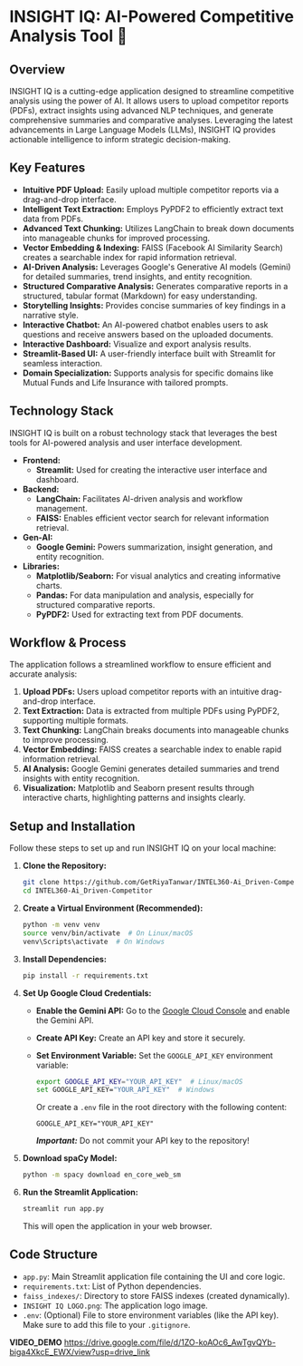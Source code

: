 # INSIGHT IQ: AI-Powered Competitive Analysis Tool 🚀


## Overview

INSIGHT IQ is a cutting-edge application designed to streamline competitive analysis using the power of AI.  It allows users to upload competitor reports (PDFs), extract insights using advanced NLP techniques, and generate comprehensive summaries and comparative analyses.  Leveraging the latest advancements in Large Language Models (LLMs), INSIGHT IQ provides actionable intelligence to inform strategic decision-making.

## Key Features

*   **Intuitive PDF Upload:**  Easily upload multiple competitor reports via a drag-and-drop interface.
*   **Intelligent Text Extraction:** Employs PyPDF2 to efficiently extract text data from PDFs.
*   **Advanced Text Chunking:** Utilizes LangChain to break down documents into manageable chunks for improved processing.
*   **Vector Embedding & Indexing:**  FAISS (Facebook AI Similarity Search) creates a searchable index for rapid information retrieval.
*   **AI-Driven Analysis:** Leverages Google's Generative AI models (Gemini) for detailed summaries, trend insights, and entity recognition.
*   **Structured Comparative Analysis:**  Generates comparative reports in a structured, tabular format (Markdown) for easy understanding.
*   **Storytelling Insights:**  Provides concise summaries of key findings in a narrative style.
*   **Interactive Chatbot:**  An AI-powered chatbot enables users to ask questions and receive answers based on the uploaded documents.
*   **Interactive Dashboard:** Visualize and export analysis results.
*   **Streamlit-Based UI:**  A user-friendly interface built with Streamlit for seamless interaction.
*   **Domain Specialization:** Supports analysis for specific domains like Mutual Funds and Life Insurance with tailored prompts.

## Technology Stack

INSIGHT IQ is built on a robust technology stack that leverages the best tools for AI-powered analysis and user interface development.

*   **Frontend:**
    *   **Streamlit:** Used for creating the interactive user interface and dashboard.
*   **Backend:**
    *   **LangChain:** Facilitates AI-driven analysis and workflow management.
    *   **FAISS:** Enables efficient vector search for relevant information retrieval.
*   **Gen-AI:**
    *   **Google Gemini:** Powers summarization, insight generation, and entity recognition.
*   **Libraries:**
    *   **Matplotlib/Seaborn:** For visual analytics and creating informative charts.
    *   **Pandas:** For data manipulation and analysis, especially for structured comparative reports.
    *   **PyPDF2:** Used for extracting text from PDF documents.

## Workflow & Process

The application follows a streamlined workflow to ensure efficient and accurate analysis:

1.  **Upload PDFs:** Users upload competitor reports with an intuitive drag-and-drop interface.
2.  **Text Extraction:** Data is extracted from multiple PDFs using PyPDF2, supporting multiple formats.
3.  **Text Chunking:** LangChain breaks documents into manageable chunks to improve processing.
4.  **Vector Embedding:** FAISS creates a searchable index to enable rapid information retrieval.
5.  **AI Analysis:** Google Gemini generates detailed summaries and trend insights with entity recognition.
6.  **Visualization:** Matplotlib and Seaborn present results through interactive charts, highlighting patterns and insights clearly.

## Setup and Installation

Follow these steps to set up and run INSIGHT IQ on your local machine:

1.  **Clone the Repository:**

    ```bash
    git clone https://github.com/GetRiyaTanwar/INTEL360-Ai_Driven-Competitor.git
    cd INTEL360-Ai_Driven-Competitor
    ```

2.  **Create a Virtual Environment (Recommended):**

    ```bash
    python -m venv venv
    source venv/bin/activate  # On Linux/macOS
    venv\Scripts\activate  # On Windows
    ```

3.  **Install Dependencies:**

    ```bash
    pip install -r requirements.txt
    ```

4.  **Set Up Google Cloud Credentials:**

    *   **Enable the Gemini API:** Go to the [Google Cloud Console](https://console.cloud.google.com/) and enable the Gemini API.
    *   **Create API Key:** Create an API key and store it securely.
    *   **Set Environment Variable:** Set the `GOOGLE_API_KEY` environment variable:

        ```bash
        export GOOGLE_API_KEY="YOUR_API_KEY"  # Linux/macOS
        set GOOGLE_API_KEY="YOUR_API_KEY"  # Windows
        ```
        Or create a `.env` file in the root directory with the following content:
        ```
        GOOGLE_API_KEY="YOUR_API_KEY"
        ```

        ***Important:***  Do not commit your API key to the repository!

5.  **Download spaCy Model:**

    ```bash
    python -m spacy download en_core_web_sm
    ```

6.  **Run the Streamlit Application:**

    ```bash
    streamlit run app.py
    ```

    This will open the application in your web browser.


## Code Structure

*   `app.py`: Main Streamlit application file containing the UI and core logic.
*   `requirements.txt`: List of Python dependencies.
*   `faiss_indexes/`: Directory to store FAISS indexes (created dynamically).
*   `INSIGHT IQ LOGO.png`: The application logo image.
*   `.env`: (Optional) File to store environment variables (like the API key).  Make sure to add this file to your `.gitignore`.

**VIDEO_DEMO**
https://drive.google.com/file/d/1ZO-koAOc6_AwTgvQYb-biga4XkcE_EWX/view?usp=drive_link

